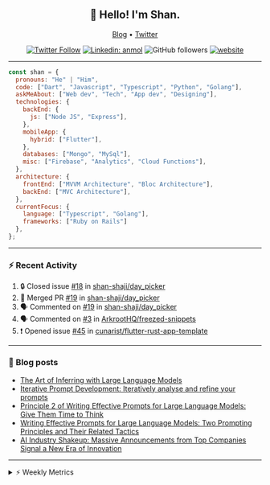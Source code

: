 <h2 align="center">👋 Hello! I'm Shan.</h2>
<p align="center">
  <a href="https://medium.com/feed/@shan-shaji">Blog</a> •
  <a href="https://twitter.com/intent/follow?screen_name=shan__shaji">Twitter</a>
</p>

<p align="center"><a href="https://twitter.com/intent/follow?screen_name=shan__shaji"><img src="https://img.shields.io/twitter/follow/shan__shaji?style=flat" alt="Twitter Follow"></a>
<a href="https://www.linkedin.com/in/shan-shaji/"><img src="https://img.shields.io/badge/shan-shaji?style=flat-square&amp;logo=Linkedin&amp;logoColor=white&amp;link=https://www.linkedin.com/in/shan-shaji/" alt="Linkedin: anmol"></a>
<img src="https://img.shields.io/github/followers/shan-shaji?label=Follow&amp;style=social" alt="GitHub followers">
<a href="http://shan-shaji.github.io/"><img src="https://img.shields.io/badge/Website-46a2f1.svg?&amp;style=flat-square&amp;logo=Google-Chrome&amp;logoColor=white&amp;link=http://shan-shaji.github.io/" alt="website"></a></p>

<hr>

```javascript
const shan = {
  pronouns: "He" | "Him",
  code: ["Dart", "Javascript", "Typescript", "Python", "Golang"],
  askMeAbout: ["Web dev", "Tech", "App dev", "Designing"],
  technologies: {
    backEnd: {
      js: ["Node JS", "Express"],
    },
    mobileApp: {
      hybrid: ["Flutter"],
    },
    databases: ["Mongo", "MySql"],
    misc: ["Firebase", "Analytics", "Cloud Functions"],
  },
  architecture: {
    frontEnd: ["MVVM Architecture", "Bloc Architecture"],
    backEnd: ["MVC Architecture"],
  },
  currentFocus: {
    language: ["Typescript", "Golang"],
    frameworks: ["Ruby on Rails"]
  },
};
```

---

### ⚡ Recent Activity

<!--START_SECTION:activity-->
1. 🔒 Closed issue [#18](https://github.com/shan-shaji/day_picker/issues/18) in [shan-shaji/day_picker](https://github.com/shan-shaji/day_picker)
2. 🎉 Merged PR [#19](https://github.com/shan-shaji/day_picker/pull/19) in [shan-shaji/day_picker](https://github.com/shan-shaji/day_picker)
3. 🗣 Commented on [#19](https://github.com/shan-shaji/day_picker/pull/19#issuecomment-1634430153) in [shan-shaji/day_picker](https://github.com/shan-shaji/day_picker)
4. 🗣 Commented on [#3](https://github.com/ArkrootHQ/freezed-snippets/issues/3#issuecomment-1592487551) in [ArkrootHQ/freezed-snippets](https://github.com/ArkrootHQ/freezed-snippets)
5. ❗ Opened issue [#45](https://github.com/cunarist/flutter-rust-app-template/issues/45) in [cunarist/flutter-rust-app-template](https://github.com/cunarist/flutter-rust-app-template)
<!--END_SECTION:activity-->

---

### 📕 Blog posts

<!-- BLOG-POST-LIST:START -->
- [The Art of Inferring with Large Language Models](https://dev.to/arkroot/the-art-of-inferring-with-large-language-models-243m)
- [Iterative Prompt Development: Iteratively analyse and refine your prompts](https://dev.to/arkroot/iterative-prompt-development-iteratively-analyse-and-refine-your-prompts-3ibl)
- [Principle 2 of Writing Effective Prompts for Large Language Models: Give Them Time to Think](https://dev.to/arkroot/principle-2-of-writing-effective-prompts-for-large-language-models-give-them-time-to-think-25j3)
- [Writing Effective Prompts for Large Language Models: Two Prompting Principles and Their Related Tactics](https://dev.to/arkroot/writing-effective-prompts-for-large-language-models-two-prompting-principles-and-their-related-tactics-151a)
- [AI Industry Shakeup: Massive Announcements from Top Companies Signal a New Era of Innovation](https://dev.to/shanshaji/ai-industry-shakeup-massive-announcements-from-top-companies-signal-a-new-era-of-innovation-pj7)
<!-- BLOG-POST-LIST:END -->

<hr>
<details>
    <summary>⚡ Weekly Metrics</summary>
    <p>
    
<!--START_SECTION:waka-->
![Code Time](http://img.shields.io/badge/Code%20Time-2%2C405%20hrs%2018%20mins-blue)

![Profile Views](http://img.shields.io/badge/Profile%20Views-3-blue)

**🐱 My GitHub Data** 

> 📦 ? Used in GitHub's Storage 
 > 
> 🏆 449 Contributions in the Year 2023
 > 
> 💼 Opted to Hire
 > 
> 📜 139 Public Repositories 
 > 
> 🔑 0 Private Repositories 
 > 
**I'm a Night 🦉** 

```text
🌞 Morning                4871 commits        ███░░░░░░░░░░░░░░░░░░░░░░   12.15 % 
🌆 Daytime                11055 commits       ███████░░░░░░░░░░░░░░░░░░   27.58 % 
🌃 Evening                18003 commits       ███████████░░░░░░░░░░░░░░   44.91 % 
🌙 Night                  6160 commits        ████░░░░░░░░░░░░░░░░░░░░░   15.37 % 
```
📅 **I'm Most Productive on Thursday** 

```text
Monday                   5826 commits        ████░░░░░░░░░░░░░░░░░░░░░   14.53 % 
Tuesday                  6542 commits        ████░░░░░░░░░░░░░░░░░░░░░   16.32 % 
Wednesday                5024 commits        ███░░░░░░░░░░░░░░░░░░░░░░   12.53 % 
Thursday                 8277 commits        █████░░░░░░░░░░░░░░░░░░░░   20.65 % 
Friday                   7011 commits        ████░░░░░░░░░░░░░░░░░░░░░   17.49 % 
Saturday                 3633 commits        ██░░░░░░░░░░░░░░░░░░░░░░░   09.06 % 
Sunday                   3776 commits        ██░░░░░░░░░░░░░░░░░░░░░░░   09.42 % 
```


📊 **This Week I Spent My Time On** 

```text
🕑︎ Time Zone: Asia/Kolkata

💬 Programming Languages: 
Dart                     18 hrs 4 mins       ████████████░░░░░░░░░░░░░   47.17 % 
TypeScript               9 hrs 50 mins       ██████░░░░░░░░░░░░░░░░░░░   25.67 % 
Kotlin                   3 hrs 19 mins       ██░░░░░░░░░░░░░░░░░░░░░░░   08.67 % 
Text                     1 hr 34 mins        █░░░░░░░░░░░░░░░░░░░░░░░░   04.11 % 
JavaScript               1 hr 6 mins         █░░░░░░░░░░░░░░░░░░░░░░░░   02.89 % 

🔥 Editors: 
Android Studio           25 hrs 54 mins      █████████████████░░░░░░░░   67.61 % 
VS Code                  12 hrs 24 mins      ████████░░░░░░░░░░░░░░░░░   32.39 % 

🐱‍💻 Projects: 
turbo-flutter            25 hrs 53 mins      █████████████████░░░░░░░░   67.59 % 
homeday-functions        10 hrs 54 mins      ███████░░░░░░░░░░░░░░░░░░   28.48 % 
turbo                    1 hr 29 mins        █░░░░░░░░░░░░░░░░░░░░░░░░   03.91 % 
3.7.12                   0 secs              ░░░░░░░░░░░░░░░░░░░░░░░░░   00.02 % 

💻 Operating System: 
Mac                      38 hrs 18 mins      █████████████████████████   100.00 % 
```

**I Mostly Code in Dart** 

```text
Dart                     54 repos            ███████████░░░░░░░░░░░░░░   45.76 % 
TypeScript               5 repos             █░░░░░░░░░░░░░░░░░░░░░░░░   04.24 % 
Python                   5 repos             █░░░░░░░░░░░░░░░░░░░░░░░░   04.24 % 
Ruby                     3 repos             █░░░░░░░░░░░░░░░░░░░░░░░░   02.54 % 
Shell                    1 repo              ░░░░░░░░░░░░░░░░░░░░░░░░░   00.85 % 
```




 Last Updated on 22/07/2023 18:50:26 UTC
<!--END_SECTION:waka-->

</p>
 </details>
